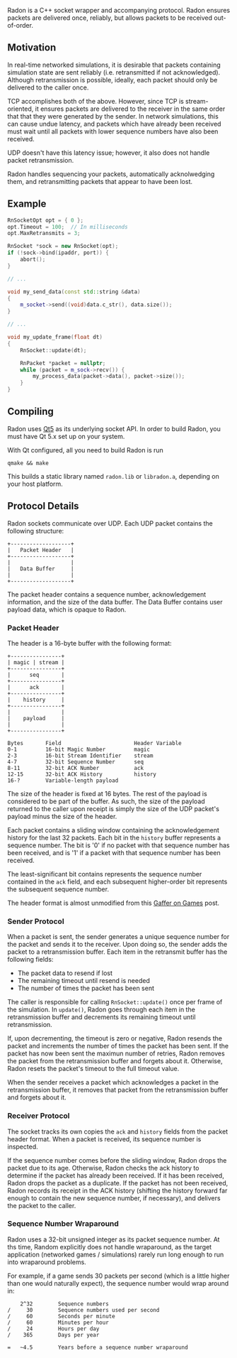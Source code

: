
Radon is a C++ socket wrapper and accompanying protocol.
Radon ensures packets are delivered once, reliably, but allows packets to
be received out-of-order.

## Motivation

In real-time networked simulations, it is desirable that packets
containing simulation state are sent reliably (i.e. retransmitted if not
acknowledged).
Although retransmission is possible, ideally, each packet should only be
delivered to the caller once.

TCP accomplishes both of the above.
However, since TCP is stream-oriented, it ensures packets are delivered
to the receiver in the same order that that they were generated by the
sender.
In network simulations, this can cause undue latency, and packets which
have already been received must wait until all packets with lower sequence
numbers have also been received.

UDP doesn't have this latency issue; however, it also does not handle
packet retransmission.

Radon handles sequencing your packets, automatically acknolwedging them,
and retransmitting packets that appear to have been lost.

## Example

```cpp
RnSocketOpt opt = { 0 };
opt.Timeout = 100;  // In milliseconds
opt.MaxRetransmits = 3;

RnSocket *sock = new RnSocket(opt);
if (!sock->bind(ipaddr, port)) {
    abort();
}

// ...

void my_send_data(const std::string &data)
{
    m_socket->send((void)data.c_str(), data.size());
}

// ...

void my_update_frame(float dt)
{
    RnSocket::update(dt);

    RnPacket *packet = nullptr;
    while (packet = m_sock->recv()) {
        my_process_data(packet->data(), packet->size());
    }
}
```

## Compiling

Radon uses [Qt5](http://qt.io) as its underlying socket API.
In order to build Radon, you must have Qt 5.x set up on your system.

With Qt configured, all you need to build Radon is run

    qmake && make

This builds a static library named `radon.lib` or `libradon.a`,
depending on your host platform.

## Protocol Details

Radon sockets communicate over UDP.
Each UDP packet contains the following structure:

    +-------------------+
    |   Packet Header   |
    +-------------------+
    |                   |
    |   Data Buffer     |
    |                   |
    +-------------------+

The packet header contains a sequence number, acknowledgement information,
and the size of the data buffer.
The Data Buffer contains user payload data, which is opaque to Radon.

### Packet Header

The header is a 16-byte buffer with the following format:

    +----------------+
    | magic | stream |
    +----------------+
    |      seq       |
    +----------------+
    |      ack       |
    +----------------+
    |    history     |
    +----------------+
    |                |
    |    payload     |
    |                |
    +----------------+

    Bytes       Field                       Header Variable
    0-1         16-bit Magic Number         magic
    2-3         16-bit Stream Identifier    stream
    4-7         32-bit Sequence Number      seq
    8-11        32-bit ACK Number           ack
    12-15       32-bit ACK History          history
    16-?        Variable-length payload

The size of the header is fixed at 16 bytes.
The rest of the payload is considered to be part of the buffer.
As such, the size of the payload returned to the caller upon receipt
is simply the size of the UDP packet's payload minus the size of the header.

Each packet contains a sliding window containing the acknowledgement
history for the last 32 packets. 
Each bit in the `history` buffer represents a sequence number.
The bit is '0' if no packet with that sequence number has been received,
and is '1' if a packet with that sequence number has been received.

The least-significant bit contains represents the sequence number
contained in the `ack` field, and each subsequent higher-order bit
represents the subsequent sequence number.

The header format is almost unmodified from this
[Gaffer on Games](http://gafferongames.com/networking-for-game-programmers/reliability-and-flow-control/)
post.

### Sender Protocol

When a packet is sent, the sender generates a unique sequence number for
the packet and sends it to the receiver.
Upon doing so, the sender adds the packet to a retransmission buffer.
Each item in the retransmit buffer has the following fields:

* The packet data to resend if lost
* The remaining timeout until resend is needed
* The number of times the packet has been sent

The caller is responsible for calling `RnSocket::update()` once per
frame of the simulation.
In `update()`, Radon goes through each item in the retransmission buffer
and decrements its remaining timeout until retransmission.

If, upon decrementing, the timeout is zero or negative, Radon resends the
packet and increments the number of times the packet has been sent.
If the packet has now been sent the maximun number of retries, Radon
removes the packet from the retransmission buffer and forgets about it.
Otherwise, Radon resets the packet's timeout to the full timeout value.

When the sender receives a packet which acknowledges a packet in the
retransmission buffer, it removes that packet from the retransmission
buffer and forgets about it.

### Receiver Protocol

The socket tracks its own copies the `ack` and `history` fields from the
packet header format.
When a packet is received, its sequence number is inspected.

If the sequence number comes before the sliding window, Radon drops the
packet due to its age.
Otherwise, Radon checks the ack history to determine if the packet has
already been received.
If it has been received, Radon drops the packet as a duplicate.
If the packet has not been received, Radon records its receipt in the
ACK history (shifting the history forward far enough to contain the
new sequence number, if necessary), and delivers the packet to the caller.

### Sequence Number Wraparound

Radon uses a 32-bit unsigned integer as its packet sequence number.
At ths time, Random explicitly does not handle wraparound, as the target
application (networked games / simulations) rarely run long enough to
run into wraparound problems.

For example, if a game sends 30 packets per second (which is a little
higher than one would naturally expect), the sequence number would wrap
around in:

        2^32        Sequence numbers
    /     30        Sequence numbers used per second
    /     60        Seconds per minute
    /     60        Minutes per hour
    /     24        Hours per day
    /    365        Days per year

    =   ~4.5        Years before a sequence number wraparound

